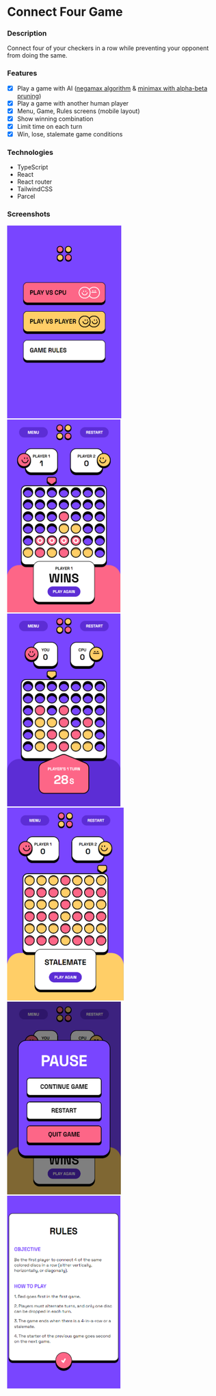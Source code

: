 # Connect Four Game

### Description

Connect four of your checkers in a row while preventing your opponent from doing the same.

### Features

- [x] Play a game with AI ([negamax algorithm](https://en.wikipedia.org/wiki/Negamax) & [minimax with alpha-beta pruning](https://en.wikipedia.org/wiki/Alpha%E2%80%93beta_pruning))
- [x] Play a game with another human player
- [x] Menu, Game, Rules screens (mobile layout)
- [x] Show winning combination
- [x] Limit time on each turn
- [x] Win, lose, stalemate game conditions

### Technologies

- TypeScript
- React
- React router
- TailwindCSS
- Parcel

### Screenshots

<img src="./images/1.PNG" height="450"><img src="./images/2.PNG" height="450"><img src="./images/3.PNG" height="450"><img src="./images/6.PNG" height="450"><img src="./images/4.PNG" height="450"><img src="./images/5.PNG" height="450">
